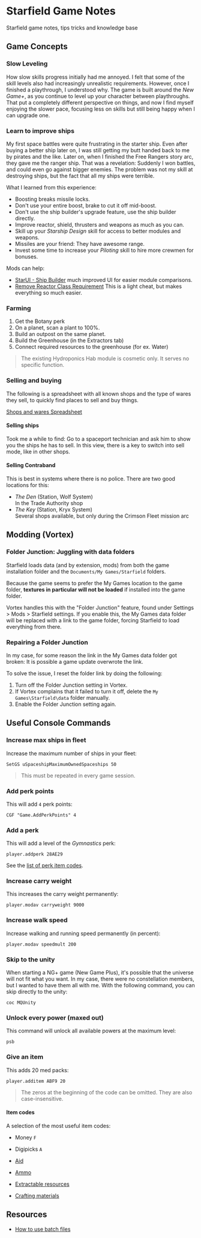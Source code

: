 # Starfield Game Notes

Starfield game notes, tips tricks and knowledge base

## Game Concepts

### Slow Leveling

How slow skills progress initially had me annoyed. 
I felt that some of the skill levels also had increasingly unrealistic requirements. 
However, once I finished a playthrough, I understood why. 
The game is built around the _New Game+_, as you continue to level up your character between playthroughs. 
That put a completely different perspective on things, and now I find myself enjoying the slower pace, 
focusing less on skills but still being happy when I can upgrade one.

### Learn to improve ships

My first space battles were quite frustrating in the starter ship. 
Even after buying a better ship later on, I was still getting my butt handed back to me by pirates and the like. 
Later on, when I finished the Free Rangers story arc, they gave me the ranger ship.
That was a revelation: Suddenly I won battles, and could even go against bigger enemies. 
The problem was not my skill at destroying ships, but the fact that all my ships were terrible.

What I learned from this experience:

- Boosting breaks missile locks.
- Don't use your entire boost, brake to cut it off mid-boost.
- Don't use the ship builder's upgrade feature, use the ship builder directly.
- Improve reactor, shield, thrusters and weapons as much as you can.
- Skill up your _Starship Design_ skill for access to better modules and weapons.
- Missiles are your friend: They have awesome range.
- Invest some time to increase your _Piloting_ skill to hire more crewmen for bonuses.

Mods can help:

- [StarUI - Ship Builder][] much improved UI for easier module comparisons.
- [Remove Reactor Class Requirement][] This is a light cheat, but makes everything so much easier.

### Farming

1. Get the Botany perk
2. On a planet, scan a plant to 100%.
3. Build an outpost on the same planet.
4. Build the Greenhouse (in the Extractors tab)
5. Connect required resources to the greenhouse (for ex. Water)

> The existing Hydroponics Hab module is cosmetic only.
> It serves no specific function. 

### Selling and buying

The following is a spreadsheet with all known shops and the type of 
wares they sell, to quickly find places to sell and buy things.

[Shops and wares Spreadsheet][]

#### Selling ships

Took me a while to find: Go to a spaceport technician and ask him
to show you the ships he has to sell. In this view, there is a key
to switch into sell mode, like in other shops.

#### Selling Contraband

This is best in systems where there is no police. There are two
good locations for this:

- _The Den_ (Station, Wolf System)  
  In the Trade Authority shop
- _The Key_ (Station, Kryx System)  
  Several shops available, but only during the Crimson Fleet mission arc

## Modding (Vortex)

### Folder Junction: Juggling with data folders

Starfield loads data (and by extension, mods) from both the game installation folder and the `Documents/My Games/Starfield` folders. 

Because the game seems to prefer the My Games location to the game folder, **textures in particular will not be loaded** if installed into the game folder.

Vortex handles this with the "Folder Junction" feature, found under Settings > Mods > Starfield settings. If you enable this, the My Games data folder will be replaced with a link to the game folder, forcing Starfield to load everything from there.

### Repairing a Folder Junction 

In my case, for some reason the link in the My Games data folder got broken: It is possible a game update overwrote the link.

To solve the issue, I reset the folder link by doing the following:

1. Turn off the Folder Junction setting in Vortex.
2. If Vortex complains that it failed to turn it off, delete the `My Games\Starfield\data` folder manually.
3. Enable the Folder Junction setting again.

## Useful Console Commands

### Increase max ships in fleet

Increase the maximum number of ships in your fleet:

``` 
SetGS uSpaceshipMaximumOwnedSpaceships 50
```

> This must be repeated in every game session.

### Add perk points

This will add `4` perk points:

```
CGF "Game.AddPerkPoints" 4
```

### Add a perk

This will add a level of the _Gymnastics_ perk:

```
player.addperk 28AE29
```

See the [list of perk item codes](item-codes/skills.md).

### Increase carry weight

This increases the carry weight permanently:

```
player.modav carryweight 9000
```

### Increase walk speed

Increase walking and running speed permanently (in percent):

```
player.modav speedmult 200
```

### Skip to the unity

When starting a NG+ game (New Game Plus), it's possible that the universe
will not fit what you want. In my case, there were no constellation members,
but I wanted to have them all with me. With the following command, you can
skip directly to the unity:

```
coc MQUnity
```

### Unlock every power (maxed out)

This command will unlock all available powers at the maximum level:

```
psb
```

### Give an item

This adds 20 med packs:

```
player.additem ABF9 20
```

> The zeros at the beginning of the code can be omitted.
> They are also case-insensitive.

#### Item codes

A selection of the most useful item codes:

- Money `F`
- Digipicks `A`

- [Aid](item-codes/aid.md)
- [Ammo](item-codes/ammo.md)
- [Extractable resources](item-codes/extractable-resources.md)
- [Crafting materials](item-codes/materials.md)

## Resources

- [How to use batch files][]

[How to use batch files]: https://steamcommunity.com/sharedfiles/filedetails/?id=3035637950
[StarUI - Ship Builder]: https://www.nexusmods.com/starfield/mods/6402
[Remove Reactor Class Requirement]: https://www.nexusmods.com/starfield/mods/1482
[Shops and wares spreadsheet]: https://docs.google.com/spreadsheets/d/126SnzkduhmUHLUkY5SXfRyF6x9AmrTtTbe5SPMTeEtY/edit?usp=sharing
